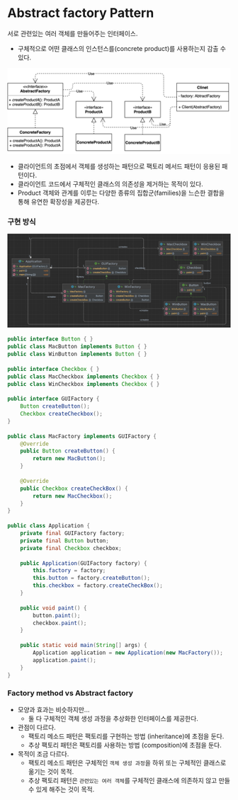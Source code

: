 # Abstract factory Pattern

서로 관련있는 여러 객체를 만들어주는 인터페이스.

- 구체적으로 어떤 클래스의 인스턴스를(concrete product)를 사용하는지 감출 수 있다.

![abstract_factory](../img/creational/abstractfactory/architecture.png)

- 클라이언트의 초점에서 객체를 생성하는 패턴으로 팩토리 메서드 패턴이 응용된 패턴이다.
- 클라이언트 코드에서 구체적인 클래스의 의존성을 제거하는 목적이 있다.
- Product 객체와 관계를 이루는 다양한 종류의 집합군(families)을 느슨한 결합을 통해 유연한 확장성을 제공한다.

### 구현 방식

![abstract_factory](../img/creational/abstractfactory/uml.png)

```java
public interface Button { }
public class MacButton implements Button { }
public class WinButton implements Button { }

public interface Checkbox { }
public class MacCheckbox implements Checkbox { }
public class WinCheckbox implements Checkbox { }

public interface GUIFactory {
	Button createButton();
	Checkbox createCheckbox();
}

public class MacFactory implements GUIFactory {
	@Override
	public Button createButton() {
		return new MacButton();
	}

	@Override
	public Checkbox createCheckBox() {
		return new MacCheckbox();
	}
}

public class Application {
	private final GUIFactory factory;
	private final Button button;
	private final Checkbox checkbox;

	public Application(GUIFactory factory) {
		this.factory = factory;
		this.button = factory.createButton();
		this.checkbox = factory.createCheckBox();
	}

	public void paint() {
		button.paint();
		checkbox.paint();
	}

	public static void main(String[] args) {
		Application application = new Application(new MacFactory());
		application.paint();
	}
}
```

### Factory method vs Abstract factory

- 모양과 효과는 비슷하지만...
    - 둘 다 구체적인 객체 생성 과정을 추상화한 인터페이스를 제공한다.
- 관점이 다르다.
    - 팩토리 메소드 패턴은 팩토리를 구현하는 방법 (inheritance)에 초점을 둔다.
    - 추상 팩토리 패턴은 팩토리를 사용하는 방법 (composition)에 초점을 둔다.
- 목적이 조금 다르다.
    - 팩토리 메소드 패턴은 구체적인 `객체 생성 과정`을 하위 또는 구체적인 클래스로 옮기는 것이 목적.
    - 추상 팩토리 패턴은 `관련있는 여러 객체`를 구체적인 클래스에 의존하지 않고 만들 수 있게 해주는 것이 목적.
